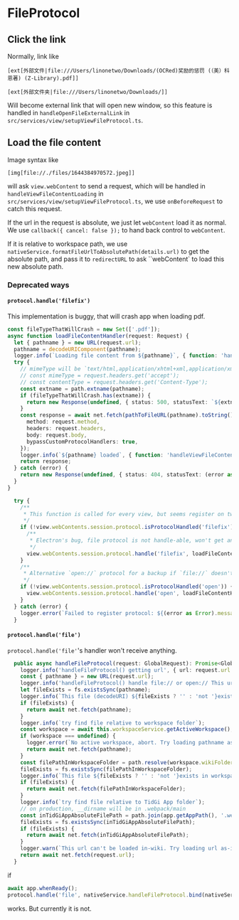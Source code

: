 # FileProtocol

## Click the link

Normally, link like

```wikitext
[ext[外部文件|file:///Users/linonetwo/Downloads/(OCRed)奖励的惩罚 (（美）科恩著) (Z-Library).pdf]]

[ext[外部文件夹|file:///Users/linonetwo/Downloads/]]
```

Will become external link that will open new window, so this feature is handled in `handleOpenFileExternalLink` in `src/services/view/setupViewFileProtocol.ts`.

## Load the file content

Image syntax like

```wikitext
[img[file://./files/1644384970572.jpeg]]
```

will ask `view.webContent` to send a request, which will be handled in `handleViewFileContentLoading` in `src/services/view/setupViewFileProtocol.ts`, we use `onBeforeRequest` to catch this request.

If the url in the request is absolute, we just let `webContent` load it as normal. We use `callback({ cancel: false });` to hand back control to `webContent`.

If it is relative to workspace path, we use `nativeService.formatFileUrlToAbsolutePath(details.url)` to get the absolute path, and pass it to `redirectURL` to ask ``webContent` to load this new absolute path.

### Deprecated ways

#### `protocol.handle('filefix')`

This implementation is buggy, that will crash app when loading pdf.

```ts
const fileTypeThatWillCrash = new Set(['.pdf']);
async function loadFileContentHandler(request: Request) {
  let { pathname } = new URL(request.url);
  pathname = decodeURIComponent(pathname);
  logger.info(`Loading file content from ${pathname}`, { function: 'handleViewFileContentLoading view.webContents.session.protocol.handle' });
  try {
    // mimeType will be `text/html,application/xhtml+xml,application/xml;q=0.9,image/avif,image/webp,image/apng,*/*;q=0.8,application/signed-exchange;v=b3;q=0.7` so is useless, `contentType` will also be `null`
    // const mimeType = request.headers.get('accept');
    // const contentType = request.headers.get('Content-Type');
    const extname = path.extname(pathname);
    if (fileTypeThatWillCrash.has(extname)) {
      return new Response(undefined, { status: 500, statusText: `${extname} will crash electron, prevented loading.` });
    }
    const response = await net.fetch(pathToFileURL(pathname).toString(), {
      method: request.method,
      headers: request.headers,
      body: request.body,
      bypassCustomProtocolHandlers: true,
    });
    logger.info(`${pathname} loaded`, { function: 'handleViewFileContentLoading view.webContents.session.protocol.handle' });
    return response;
  } catch (error) {
    return new Response(undefined, { status: 404, statusText: (error as Error).message });
  }
}

  try {
    /**
     * This function is called for every view, but seems register on two different view will throw error, so we check if it's already registered.
     */
    if (!view.webContents.session.protocol.isProtocolHandled('filefix')) {
      /**
       * Electron's bug, file protocol is not handle-able, won't get any callback. But things like `filea://` `filefix` works.
       */
      view.webContents.session.protocol.handle('filefix', loadFileContentHandler);
    }
    /**
     * Alternative `open://` protocol for a backup if `file://` doesn't work for some reason.
     */
    if (!view.webContents.session.protocol.isProtocolHandled('open')) {
      view.webContents.session.protocol.handle('open', loadFileContentHandler);
    }
  } catch (error) {
    logger.error(`Failed to register protocol: ${(error as Error).message}`, { function: 'handleViewFileContentLoading' });
  }
```

#### `protocol.handle('file')`

`protocol.handle('file'`'s handler won't receive anything.

```ts
  public async handleFileProtocol(request: GlobalRequest): Promise<GlobalResponse> {
    logger.info('handleFileProtocol() getting url', { url: request.url });
    const { pathname } = new URL(request.url);
    logger.info('handleFileProtocol() handle file:// or open:// This url will open file in-wiki', { pathname });
    let fileExists = fs.existsSync(pathname);
    logger.info(`This file (decodeURI) ${fileExists ? '' : 'not '}exists`, { pathname });
    if (fileExists) {
      return await net.fetch(pathname);
    }
    logger.info(`try find file relative to workspace folder`);
    const workspace = await this.workspaceService.getActiveWorkspace();
    if (workspace === undefined) {
      logger.error(`No active workspace, abort. Try loading pathname as-is.`, { pathname });
      return await net.fetch(pathname);
    }
    const filePathInWorkspaceFolder = path.resolve(workspace.wikiFolderLocation, pathname);
    fileExists = fs.existsSync(filePathInWorkspaceFolder);
    logger.info(`This file ${fileExists ? '' : 'not '}exists in workspace folder.`, { filePathInWorkspaceFolder });
    if (fileExists) {
      return await net.fetch(filePathInWorkspaceFolder);
    }
    logger.info(`try find file relative to TidGi App folder`);
    // on production, __dirname will be in .webpack/main
    const inTidGiAppAbsoluteFilePath = path.join(app.getAppPath(), '.webpack', 'renderer', pathname);
    fileExists = fs.existsSync(inTidGiAppAbsoluteFilePath);
    if (fileExists) {
      return await net.fetch(inTidGiAppAbsoluteFilePath);
    }
    logger.warn(`This url can't be loaded in-wiki. Try loading url as-is.`, { url: request.url });
    return await net.fetch(request.url);
  }
```

if

```ts
await app.whenReady();
protocol.handle('file', nativeService.handleFileProtocol.bind(nativeService));
```

works. But currently it is not.